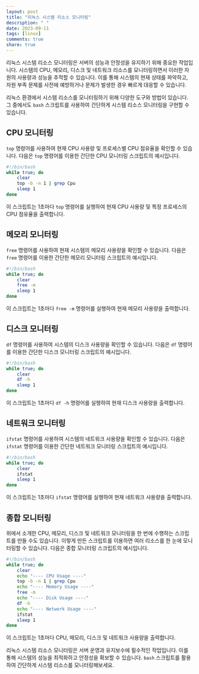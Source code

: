 ```yaml
---
layout: post
title: "리눅스 시스템 리소스 모니터링"
description: " "
date: 2023-09-11
tags: [linux]
comments: true
share: true
---
```


리눅스 시스템 리소스 모니터링은 서버의 성능과 안정성을 유지하기 위해 중요한 작업입니다. 시스템의 CPU, 메모리, 디스크 및 네트워크 리소스를 모니터링하면서 이러한 자원의 사용량과 성능을 추적할 수 있습니다. 이를 통해 시스템의 현재 상태를 파악하고, 자원 부족 문제를 사전에 예방하거나 문제가 발생한 경우 빠르게 대응할 수 있습니다.

리눅스 환경에서 시스템 리소스를 모니터링하기 위해 다양한 도구와 방법이 있습니다. 그 중에서도 `bash` 스크립트를 사용하여 간단하게 시스템 리소스 모니터링을 구현할 수 있습니다.

## CPU 모니터링

`top` 명령어를 사용하여 현재 CPU 사용량 및 프로세스별 CPU 점유율을 확인할 수 있습니다. 다음은 `top` 명령어를 이용한 간단한 CPU 모니터링 스크립트의 예시입니다.

```bash
#!/bin/bash
while true; do
    clear
    top -b -n 1 | grep Cpu
    sleep 1
done
```

이 스크립트는 1초마다 `top` 명령어를 실행하여 현재 CPU 사용량 및 특정 프로세스의 CPU 점유율을 출력합니다.

## 메모리 모니터링

`free` 명령어를 사용하여 현재 시스템의 메모리 사용량을 확인할 수 있습니다. 다음은 `free` 명령어를 이용한 간단한 메모리 모니터링 스크립트의 예시입니다.

```bash
#!/bin/bash
while true; do
    clear
    free -m
    sleep 1
done
```

이 스크립트는 1초마다 `free -m` 명령어를 실행하여 현재 메모리 사용량을 출력합니다.

## 디스크 모니터링

`df` 명령어를 사용하여 시스템의 디스크 사용량을 확인할 수 있습니다. 다음은 `df` 명령어를 이용한 간단한 디스크 모니터링 스크립트의 예시입니다.

```bash
#!/bin/bash
while true; do
    clear
    df -h
    sleep 1
done
```

이 스크립트는 1초마다 `df -h` 명령어를 실행하여 현재 디스크 사용량을 출력합니다.

## 네트워크 모니터링

`ifstat` 명령어를 사용하여 시스템의 네트워크 사용량을 확인할 수 있습니다. 다음은 `ifstat` 명령어를 이용한 간단한 네트워크 모니터링 스크립트의 예시입니다.

```bash
#!/bin/bash
while true; do
    clear
    ifstat
    sleep 1
done
```

이 스크립트는 1초마다 `ifstat` 명령어를 실행하여 현재 네트워크 사용량을 출력합니다.

## 종합 모니터링

위에서 소개한 CPU, 메모리, 디스크 및 네트워크 모니터링을 한 번에 수행하는 스크립트를 만들 수도 있습니다. 이렇게 만든 스크립트를 이용하면 여러 리소스를 한 눈에 모니터링할 수 있습니다. 다음은 종합 모니터링 스크립트의 예시입니다.

```bash
#!/bin/bash
while true; do
    clear
    echo "---- CPU Usage ----"
    top -b -n 1 | grep Cpu
    echo "---- Memory Usage ----"
    free -m
    echo "---- Disk Usage ----"
    df -h
    echo "---- Network Usage ----"
    ifstat
    sleep 1
done
```

이 스크립트는 1초마다 CPU, 메모리, 디스크 및 네트워크 사용량을 출력합니다.

리눅스 시스템 리소스 모니터링은 서버 운영과 유지보수에 필수적인 작업입니다. 이를 통해 시스템의 성능을 최적화하고 안정성을 확보할 수 있습니다. `bash` 스크립트를 활용하여 간단하게 시스템 리소스를 모니터링해보세요.